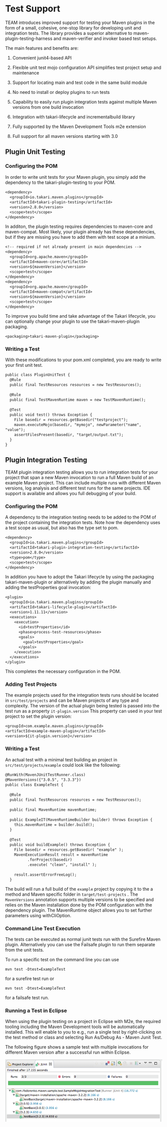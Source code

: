 # Test Support

TEAM introduces improved support for testing your Maven plugins in the form of
a small, cohesive, one-stop library for developing unit and integration tests.
The library provides a superior alternative to maven-plugin-testing-harness
and maven-verifier and invoker based test setups.

The main features and benefits are:

1. Convenient junit4-based API

2. Flexible unit test mojo configuration API simplifies test project setup and maintenance

2. Support for locating main and test code in the same build module

3. No need to install or deploy plugins to run tests

4. Capability to easily run plugin integration tests against multiple Maven versions from one build invocation

5. Integration with takari-lifecycle and incrementalbuild library

6. Fully supported by the Maven Development Tools m2e extension

7. Full support for all maven versions starting with 3.0

## Plugin Unit Testing

### Configuring the POM

In order to write unit tests for your Maven plugin, you simply add the dependency to the takari-plugin-testing to your
POM.

````
<dependency>
  <groupId>io.takari.maven.plugins</groupId>
  <artifactId>takari-plugin-testing</artifactId>
  <version>2.8.0</version>
  <scope>test</scope>
</dependency>
````

In additon, the plugin testing requires dependencies to maven-core and maven-compat. Most likely, your plugin already
has these dependencies, but if they are missing you have to add them with test scope at a minium.

````
<!-- required if not already present in main dependencies -->
<dependency>
  <groupId>org.apache.maven</groupId>
  <artifactId>maven-core</artifactId>
  <version>${mavenVersion}</version>
  <scope>test</scope>
</dependency>
<dependency>
  <groupId>org.apache.maven</groupId>
  <artifactId>maven-compat</artifactId>
  <version>${mavenVersion}</version>
  <scope>test</scope>
</dependency>
````

To improve you build time and take advantage of the Takari lifecycle, you can optionally change your plugin to
use the takari-maven-plugin packaging.

````
<packaging>takari-maven-plugin</packaging>
````

### Writing a Test

With these modifications to your pom.xml completed, you are ready to write your first unit test.

````
public class PluginUnitTest {
  @Rule
  public final TestResources resources = new TestResources();

  @Rule
  public final TestMavenRuntime maven = new TestMavenRuntime();

  @Test
  public void test() throws Exception {
    File basedir = resources.getBasedir("testproject");
    maven.executeMojo(basedir, "mymojo", newParameter("name", "value");
    assertFilesPresent(basedir, "target/output.txt");
  }
}
````

## Plugin Integration Testing

TEAM plugin integration testing allows you to run integration tests for your
project that span a new Maven invocation to run a full Maven build of an example
Maven project. This can include multiple runs with different Maven versions, log
analysis and different test runs for the same projects. IDE support is available
and allows you full debugging of your build.

### Configuring the POM

A dependency to the integration testing needs to be added to the POM of the project
containing the integration tests. Note how the dependency uses a test scope as usual,
but also has the type set to pom.

````
<dependency>
  <groupId>io.takari.maven.plugins</groupId>
  <artifactId>takari-plugin-integration-testing</artifactId>
  <version>2.8.0</version>
  <type>pom</type>
  <scope>test</scope>
</dependency>
````

In addition you have to adopt the Takari lifecycle by using the packaging takari-maven-plugin
or alternatively by adding the plugin manually and adding the testProperties goal invocation:

````
<plugin>
  <groupId>io.takari.maven.plugins</groupId>
  <artifactId>takari-lifecycle-plugin</artifactId>
  <version>1.11.11</version>
  <executions>
    <execution>
      <id>testProperties</id>
      <phase>process-test-resources</phase>
      <goals>
        <goal>testProperties</goal>
      </goals>
    </execution>
  </executions>
</plugin>
````

This completes the necessary configuration in the POM.

### Adding Test Projects

The example projects used for the integration tests runs should be located in `src/test/projects`
and can be Maven projects of any type and complexity. The version of the actual
plugin being tested is passed into the test run as a property `it-plugin.version`
This property can used in your test project to set the plugin version:


```
<groupId>com.example.maven.plugins</groupId>
<artifactId>example-maven-plugin</artifactId>
<version>${it-plugin.version}</version>
```

### Writing a Test

An actual test with a minimal test building an project in `src/test/projects/example`
could look like the following:

````
@RunWith(MavenJUnitTestRunner.class)
@MavenVersions({"3.0.5", "3.3.3"})
public class ExampleTest {

  @Rule
  public final TestResources resources = new TestResources();

  public final MavenRuntime mavenRuntime;

  public ExampleIT(MavenRuntimeBuilder builder) throws Exception {
    this.mavenRuntime = builder.build();
  }

  @Test
  public void buildExample() throws Exception {
    File basedir = resources.getBasedir( "example" );
    MavenExecutionResult result = mavenRuntime
          .forProject(basedir)
          .execute( "clean", "install" );

    result.assertErrorFreeLog();
  }
````

The build will run a full build of the `example` project by copying it to the a
method and Maven specific folder in `target/test-projects` . The `MavenVersions`
annotation supports multiple versions to be specified and relies on the Maven
installation done by the POM configuration with the dependency plugin.
The MavenRuntime object allows you to set further parameters using withCliOption.

### Command Line Test Execution

The tests can be executed as normal junit tests run with the Surefire Maven
plugin. Alternatively you can use the Failsafe plugin to run them separate from
the unit tests.

To run a specific test on the command line you can use

```
mvn test -Dtest=ExampleTest
```

for a surefire test run or

```
mvn test -Dtest=ExampleTest
```

for a failsafe test run.

### Running a Test in Eclipse

When using the plugin testing on a project in Eclipse with M2e, the required
tooling including the Maven Development tools will be automatically installed.
This will enable to you to e.g., run a single test by right-clicking on the test
 method or class and selecting Run As/Debug As - Maven Junit Test.

The following figure shows a sample test with multiple invocations for different
Maven version after a successful run within Eclipse.

![Maven plugin unit testing view in Eclipse](figures/09-maven-it.png)

